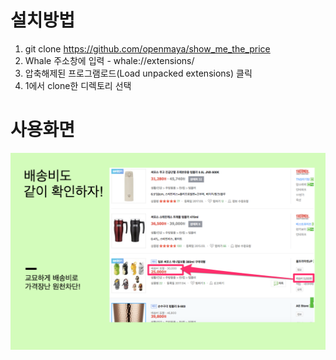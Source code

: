 # 설치방법
1. git clone https://github.com/openmaya/show_me_the_price
2. Whale 주소창에 입력 - whale://extensions/
3. 압축해제된 프로그램로드(Load unpacked extensions) 클릭
4. 1에서 clone한 디렉토리 선택

# 사용화면
![ScreenShot](ShowMeTheDeliverFeeScreenShot.png)
